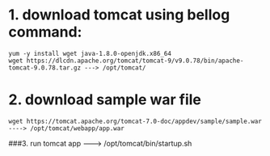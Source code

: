 # 1. download tomcat using bellog command: 
```
yum -y install wget java-1.8.0-openjdk.x86_64
wget https://dlcdn.apache.org/tomcat/tomcat-9/v9.0.78/bin/apache-tomcat-9.0.78.tar.gz ---> /opt/tomcat/
```
# 2. download sample war file
```
wget https://tomcat.apache.org/tomcat-7.0-doc/appdev/sample/sample.war  ----> /opt/tomcat/webapp/app.war
```
###3. run tomcat app ---> /opt/tomcat/bin/startup.sh
